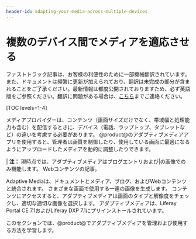 ```yaml
---
header-id: adapting-your-media-across-multiple-devices
---
```


# 複数のデバイス間でメディアを適応させる

<p class="alert alert-info"><span class="wysiwyg-color-blue120">ファストトラック記事は、お客様の利便性のために一部機械翻訳されています。また、ドキュメントは頻繁に更新が加えられており、翻訳は未完成の部分が含まれることをご了承ください。最新情報は都度公開されておりますため、必ず英語版をご参照ください。翻訳に問題がある場合は、<a href="mailto:support-content-jp@liferay.com">こちら</a>までご連絡ください。</span></p>

[TOC levels=1-4]

メディアプロバイダーは、コンテンツ（画面サイズだけでなく、帯域幅と処理能力も含む）を配信するときに、デバイス（電話、ラップトップ、タブレットなど）の違いを考慮する必要があります。 @product@のアダプティブメディアアプリを使用すると、管理者は画質を制御したり、使用している画面に最適になるようにアップロードしたメディアを動的に調整したりできます。

| **注：** 現時点では、アダプティブメディアはブログエントリおよび|の画像でのみ機能します。 Webコンテンツの記事。

Adaptive Mediaは、ドキュメントとメディア、ブログ、およびWebコンテンツと統合されます。 さまざまな画面で使用する一連の画像を生成します。 コンテンツにアクセスすると、アダプティブメディアは画面のタイプと解像度をチェックし、適切な適切な画像を選択します。 アダプティブメディアは、Liferay Portal CE 7.1およびLiferay DXP 7.1にプリインストールされています。

このセクションでは、@product@でアダプティブメディアを管理および使用する方法を学習します。
